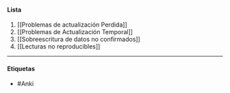 #### Lista
1. [[Problemas de actualización Perdida]]
2. [[Problemas de Actualización Temporal]]
3. [[Sobreescritura de datos no confirmados]]
4. [[Lecturas no reproducibles]]
***
#### Etiquetas
- #Anki 